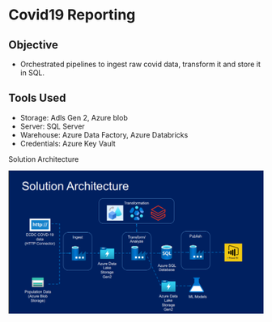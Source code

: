 # Covid19 Reporting


## Objective

* Orchestrated pipelines to ingest raw covid data, transform it and store it in SQL.

## Tools Used
* Storage: Adls Gen 2, Azure blob
* Server: SQL Server
* Warehouse: Azure Data Factory, Azure Databricks
* Credentials: Azure Key Vault

Solution Architecture

![image](Solution_Architecture.PNG)
